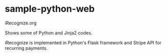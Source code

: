 # sample-python-web

iRecognize.org

Shows some of Python and Jinja2 codes.

iRecognize is implemented in Python's Flask framework and Stripe API for recurring payments.
